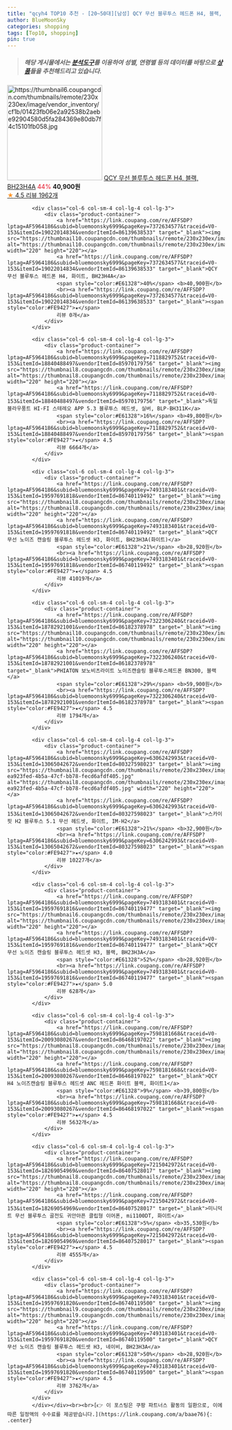 ```yaml
---
title: "qcyh4 TOP10 추천 - [20~50대][남성] QCY 무선 블루투스 헤드폰 H4, 블랙, BH23H4A"
author: BlueMoonSky
categories: shopping
tags: [Top10, shopping]
pin: true
---
```


> ##### 해당 게시물에서는 [**분석도구**](https://itemscout.io/)를 이용하여 **성별**, **연령별** 등의 데이터를 바탕으로 [**상품**](https://link.coupang.com/a/baae76)들을 추천해드리고 있습니다.
<div class="container"><div class="row">
            <div class="col-6 col-sm-4 col-lg-4 col-lg-3">
                <div class="product-container">
                    <a href="https://link.coupang.com/re/AFFSDP?lptag=AF5964186&subid=bluemoonsky6999&pageKey=7372634577&traceid=V0-153&itemId=19022014841&vendorItemId=86139638515" target="_blank"><img src="https://thumbnail6.coupangcdn.com/thumbnails/remote/230x230ex/image/vendor_inventory/cf1b/01423fb06e2a92538b2aebe92904580d5fa284369e80db7f4c15101fb058.jpg" alt="https://thumbnail6.coupangcdn.com/thumbnails/remote/230x230ex/image/vendor_inventory/cf1b/01423fb06e2a92538b2aebe92904580d5fa284369e80db7f4c15101fb058.jpg" width="220" height="220"></a>
                    <a href="https://link.coupang.com/re/AFFSDP?lptag=AF5964186&subid=bluemoonsky6999&pageKey=7372634577&traceid=V0-153&itemId=19022014841&vendorItemId=86139638515" target="_blank">QCY 무선 블루투스 헤드폰 H4, 블랙, BH23H4A</a>
                    <span style="color:#E61328">44%</span> <b>40,900원</b>
                    <br><a href="https://link.coupang.com/re/AFFSDP?lptag=AF5964186&subid=bluemoonsky6999&pageKey=7372634577&traceid=V0-153&itemId=19022014841&vendorItemId=86139638515" target="_blank"><span style="color:#FE9427">★</span> 4.5
                    리뷰 1962개</a>
                </div>
            </div>
            
            <div class="col-6 col-sm-4 col-lg-4 col-lg-3">
                <div class="product-container">
                    <a href="https://link.coupang.com/re/AFFSDP?lptag=AF5964186&subid=bluemoonsky6999&pageKey=7372634577&traceid=V0-153&itemId=19022014834&vendorItemId=86139638533" target="_blank"><img src="https://thumbnail10.coupangcdn.com/thumbnails/remote/230x230ex/image/vendor_inventory/0eb7/e9dab4f2052a89e892ff91ffdd3362f6d931fbab74e5213a6257fa1b44f7.jpg" alt="https://thumbnail10.coupangcdn.com/thumbnails/remote/230x230ex/image/vendor_inventory/0eb7/e9dab4f2052a89e892ff91ffdd3362f6d931fbab74e5213a6257fa1b44f7.jpg" width="220" height="220"></a>
                    <a href="https://link.coupang.com/re/AFFSDP?lptag=AF5964186&subid=bluemoonsky6999&pageKey=7372634577&traceid=V0-153&itemId=19022014834&vendorItemId=86139638533" target="_blank">QCY 무선 블루투스 헤드폰 H4, 화이트, BH23H4A</a>
                    <span style="color:#E61328">40%</span> <b>40,900원</b>
                    <br><a href="https://link.coupang.com/re/AFFSDP?lptag=AF5964186&subid=bluemoonsky6999&pageKey=7372634577&traceid=V0-153&itemId=19022014834&vendorItemId=86139638533" target="_blank"><span style="color:#FE9427">★</span> 
                    리뷰 0개</a>
                </div>
            </div>
            
            <div class="col-6 col-sm-4 col-lg-4 col-lg-3">
                <div class="product-container">
                    <a href="https://link.coupang.com/re/AFFSDP?lptag=AF5964186&subid=bluemoonsky6999&pageKey=7118829752&traceid=V0-153&itemId=18840488497&vendorItemId=85970179756" target="_blank"><img src="https://thumbnail8.coupangcdn.com/thumbnails/remote/230x230ex/image/vendor_inventory/48b5/7518bcfb02f615d26f0f170d0750848ec4f04b245036eba0ed04c6a9b177.jpg" alt="https://thumbnail8.coupangcdn.com/thumbnails/remote/230x230ex/image/vendor_inventory/48b5/7518bcfb02f615d26f0f170d0750848ec4f04b245036eba0ed04c6a9b177.jpg" width="220" height="220"></a>
                    <a href="https://link.coupang.com/re/AFFSDP?lptag=AF5964186&subid=bluemoonsky6999&pageKey=7118829752&traceid=V0-153&itemId=18840488497&vendorItemId=85970179756" target="_blank">독일 블라우풍트 HI-FI 스테레오 APP 5.3 블루투스 헤드셋, 실버, BLP-BH311K</a>
                    <span style="color:#E61328">16%</span> <b>49,800원</b>
                    <br><a href="https://link.coupang.com/re/AFFSDP?lptag=AF5964186&subid=bluemoonsky6999&pageKey=7118829752&traceid=V0-153&itemId=18840488497&vendorItemId=85970179756" target="_blank"><span style="color:#FE9427">★</span> 4.5
                    리뷰 6664개</a>
                </div>
            </div>
            
            <div class="col-6 col-sm-4 col-lg-4 col-lg-3">
                <div class="product-container">
                    <a href="https://link.coupang.com/re/AFFSDP?lptag=AF5964186&subid=bluemoonsky6999&pageKey=7493183401&traceid=V0-153&itemId=19597691818&vendorItemId=86740119492" target="_blank"><img src="https://thumbnail8.coupangcdn.com/thumbnails/remote/230x230ex/image/vendor_inventory/4932/4f07dc0f8afd6ddfc646a5f0e8c8dc41b8be30d0e3dbefdab40f381d311c.JPG" alt="https://thumbnail8.coupangcdn.com/thumbnails/remote/230x230ex/image/vendor_inventory/4932/4f07dc0f8afd6ddfc646a5f0e8c8dc41b8be30d0e3dbefdab40f381d311c.JPG" width="220" height="220"></a>
                    <a href="https://link.coupang.com/re/AFFSDP?lptag=AF5964186&subid=bluemoonsky6999&pageKey=7493183401&traceid=V0-153&itemId=19597691818&vendorItemId=86740119492" target="_blank">QCY 무선 노이즈 캔슬링 블루투스 헤드셋 H3, 화이트, BH23H3A(화이트)</a>
                    <span style="color:#E61328">21%</span> <b>28,920원</b>
                    <br><a href="https://link.coupang.com/re/AFFSDP?lptag=AF5964186&subid=bluemoonsky6999&pageKey=7493183401&traceid=V0-153&itemId=19597691818&vendorItemId=86740119492" target="_blank"><span style="color:#FE9427">★</span> 4.5
                    리뷰 41019개</a>
                </div>
            </div>
            
            <div class="col-6 col-sm-4 col-lg-4 col-lg-3">
                <div class="product-container">
                    <a href="https://link.coupang.com/re/AFFSDP?lptag=AF5964186&subid=bluemoonsky6999&pageKey=7322306240&traceid=V0-153&itemId=18782921001&vendorItemId=86182378978" target="_blank"><img src="https://thumbnail10.coupangcdn.com/thumbnails/remote/230x230ex/image/vendor_inventory/f93a/8b0f9a21f59ccc37a38410eb2954e8907142c66186c13d0ad7260d4da924.jpg" alt="https://thumbnail10.coupangcdn.com/thumbnails/remote/230x230ex/image/vendor_inventory/f93a/8b0f9a21f59ccc37a38410eb2954e8907142c66186c13d0ad7260d4da924.jpg" width="220" height="220"></a>
                    <a href="https://link.coupang.com/re/AFFSDP?lptag=AF5964186&subid=bluemoonsky6999&pageKey=7322306240&traceid=V0-153&itemId=18782921001&vendorItemId=86182378978" target="_blank">PHIATON 보노비츠라이트 노이즈캔슬링 블루투스헤드폰 BN300, 블랙</a>
                    <span style="color:#E61328">29%</span> <b>59,900원</b>
                    <br><a href="https://link.coupang.com/re/AFFSDP?lptag=AF5964186&subid=bluemoonsky6999&pageKey=7322306240&traceid=V0-153&itemId=18782921001&vendorItemId=86182378978" target="_blank"><span style="color:#FE9427">★</span> 4.5
                    리뷰 1794개</a>
                </div>
            </div>
            
            <div class="col-6 col-sm-4 col-lg-4 col-lg-3">
                <div class="product-container">
                    <a href="https://link.coupang.com/re/AFFSDP?lptag=AF5964186&subid=bluemoonsky6999&pageKey=6306242993&traceid=V0-153&itemId=13065042672&vendorItemId=80327598023" target="_blank"><img src="https://thumbnail8.coupangcdn.com/thumbnails/remote/230x230ex/image/retail/images/8047879624985048-ea923fed-4b5a-47cf-bb78-fecd6afdf405.jpg" alt="https://thumbnail8.coupangcdn.com/thumbnails/remote/230x230ex/image/retail/images/8047879624985048-ea923fed-4b5a-47cf-bb78-fecd6afdf405.jpg" width="220" height="220"></a>
                    <a href="https://link.coupang.com/re/AFFSDP?lptag=AF5964186&subid=bluemoonsky6999&pageKey=6306242993&traceid=V0-153&itemId=13065042672&vendorItemId=80327598023" target="_blank">스카이 핏 H2 블루투스 5.1 무선 헤드셋, 화이트, IM-H2</a>
                    <span style="color:#E61328">21%</span> <b>32,900원</b>
                    <br><a href="https://link.coupang.com/re/AFFSDP?lptag=AF5964186&subid=bluemoonsky6999&pageKey=6306242993&traceid=V0-153&itemId=13065042672&vendorItemId=80327598023" target="_blank"><span style="color:#FE9427">★</span> 4.0
                    리뷰 10227개</a>
                </div>
            </div>
            
            <div class="col-6 col-sm-4 col-lg-4 col-lg-3">
                <div class="product-container">
                    <a href="https://link.coupang.com/re/AFFSDP?lptag=AF5964186&subid=bluemoonsky6999&pageKey=7493183401&traceid=V0-153&itemId=19597691816&vendorItemId=86740119477" target="_blank"><img src="https://thumbnail6.coupangcdn.com/thumbnails/remote/230x230ex/image/vendor_inventory/d5a8/0d5a7389f5308787df6459e35680765363cd3840a595faa3d3661cb0b8e9.JPG" alt="https://thumbnail6.coupangcdn.com/thumbnails/remote/230x230ex/image/vendor_inventory/d5a8/0d5a7389f5308787df6459e35680765363cd3840a595faa3d3661cb0b8e9.JPG" width="220" height="220"></a>
                    <a href="https://link.coupang.com/re/AFFSDP?lptag=AF5964186&subid=bluemoonsky6999&pageKey=7493183401&traceid=V0-153&itemId=19597691816&vendorItemId=86740119477" target="_blank">QCY 무선 노이즈 캔슬링 블루투스 헤드셋 H3, 블랙, BH23H3A</a>
                    <span style="color:#E61328">52%</span> <b>28,920원</b>
                    <br><a href="https://link.coupang.com/re/AFFSDP?lptag=AF5964186&subid=bluemoonsky6999&pageKey=7493183401&traceid=V0-153&itemId=19597691816&vendorItemId=86740119477" target="_blank"><span style="color:#FE9427">★</span> 5.0
                    리뷰 628개</a>
                </div>
            </div>
            
            <div class="col-6 col-sm-4 col-lg-4 col-lg-3">
                <div class="product-container">
                    <a href="https://link.coupang.com/re/AFFSDP?lptag=AF5964186&subid=bluemoonsky6999&pageKey=7598181668&traceid=V0-153&itemId=20093080267&vendorItemId=86468197022" target="_blank"><img src="https://thumbnail8.coupangcdn.com/thumbnails/remote/230x230ex/image/vendor_inventory/6156/483bf04b862350c32047d4de8d217dffb40d86f8a342b0f4b34419320f33.jpg" alt="https://thumbnail8.coupangcdn.com/thumbnails/remote/230x230ex/image/vendor_inventory/6156/483bf04b862350c32047d4de8d217dffb40d86f8a342b0f4b34419320f33.jpg" width="220" height="220"></a>
                    <a href="https://link.coupang.com/re/AFFSDP?lptag=AF5964186&subid=bluemoonsky6999&pageKey=7598181668&traceid=V0-153&itemId=20093080267&vendorItemId=86468197022" target="_blank">QCY H4 노이즈캔슬링 블루투스 헤드셋 ANC 헤드폰 화이트 블랙, 화이트1</a>
                    <span style="color:#E61328">9%</span> <b>39,800원</b>
                    <br><a href="https://link.coupang.com/re/AFFSDP?lptag=AF5964186&subid=bluemoonsky6999&pageKey=7598181668&traceid=V0-153&itemId=20093080267&vendorItemId=86468197022" target="_blank"><span style="color:#FE9427">★</span> 4.5
                    리뷰 5632개</a>
                </div>
            </div>
            
            <div class="col-6 col-sm-4 col-lg-4 col-lg-3">
                <div class="product-container">
                    <a href="https://link.coupang.com/re/AFFSDP?lptag=AF5964186&subid=bluemoonsky6999&pageKey=7215042972&traceid=V0-153&itemId=18269054969&vendorItemId=86407528017" target="_blank"><img src="https://thumbnail8.coupangcdn.com/thumbnails/remote/230x230ex/image/vendor_inventory/bc0e/65d3b223168c731360e76847fbef324ab028cc8c488ff0fd44b5f00fc116.jpg" alt="https://thumbnail8.coupangcdn.com/thumbnails/remote/230x230ex/image/vendor_inventory/bc0e/65d3b223168c731360e76847fbef324ab028cc8c488ff0fd44b5f00fc116.jpg" width="220" height="220"></a>
                    <a href="https://link.coupang.com/re/AFFSDP?lptag=AF5964186&subid=bluemoonsky6999&pageKey=7215042972&traceid=V0-153&itemId=18269054969&vendorItemId=86407528017" target="_blank">미니덕트 무선 블루투스 골전도 귀안아픈 클립형 이어폰, mi1100DT, 화이트</a>
                    <span style="color:#E61328">5%</span> <b>35,530원</b>
                    <br><a href="https://link.coupang.com/re/AFFSDP?lptag=AF5964186&subid=bluemoonsky6999&pageKey=7215042972&traceid=V0-153&itemId=18269054969&vendorItemId=86407528017" target="_blank"><span style="color:#FE9427">★</span> 4.5
                    리뷰 4555개</a>
                </div>
            </div>
            
            <div class="col-6 col-sm-4 col-lg-4 col-lg-3">
                <div class="product-container">
                    <a href="https://link.coupang.com/re/AFFSDP?lptag=AF5964186&subid=bluemoonsky6999&pageKey=7493183401&traceid=V0-153&itemId=19597691820&vendorItemId=86740119500" target="_blank"><img src="https://thumbnail9.coupangcdn.com/thumbnails/remote/230x230ex/image/vendor_inventory/f3ad/3e79d9146406f7930882a879656c432059edee9f556584c8cd5e48d5f54f.JPG" alt="https://thumbnail9.coupangcdn.com/thumbnails/remote/230x230ex/image/vendor_inventory/f3ad/3e79d9146406f7930882a879656c432059edee9f556584c8cd5e48d5f54f.JPG" width="220" height="220"></a>
                    <a href="https://link.coupang.com/re/AFFSDP?lptag=AF5964186&subid=bluemoonsky6999&pageKey=7493183401&traceid=V0-153&itemId=19597691820&vendorItemId=86740119500" target="_blank">QCY 무선 노이즈 캔슬링 블루투스 헤드셋 H3, 네이비, BH23H3A</a>
                    <span style="color:#E61328">50%</span> <b>28,920원</b>
                    <br><a href="https://link.coupang.com/re/AFFSDP?lptag=AF5964186&subid=bluemoonsky6999&pageKey=7493183401&traceid=V0-153&itemId=19597691820&vendorItemId=86740119500" target="_blank"><span style="color:#FE9427">★</span> 4.5
                    리뷰 3762개</a>
                </div>
            </div>
            </div></div><br><br>[👉 이 포스팅은 쿠팡 파트너스 활동의 일환으로, 이에 따른 일정액의 수수료를 제공받습니다.](https://link.coupang.com/a/baae76){: .center}